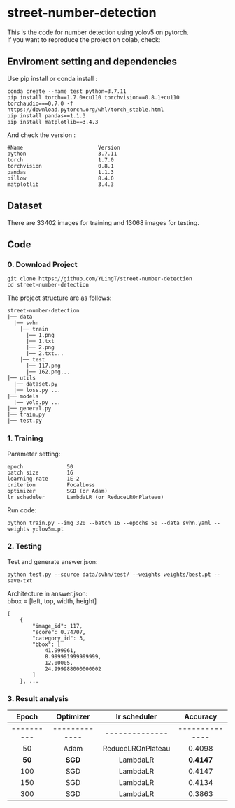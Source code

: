 # street-number-detection

This is the code for number detection using yolov5 on pytorch.  
If you want to reproduce the project on colab, check: 

## Enviroment setting and dependencies 
Use pip install or conda install :
```
conda create --name test python=3.7.11
pip install torch==1.7.0+cu110 torchvision==0.8.1+cu110 torchaudio===0.7.0 -f https://download.pytorch.org/whl/torch_stable.html
pip install pandas==1.1.3
pip install matplotlib==3.4.3
```
And check the version :
```
#Name                        Version
python                       3.7.11
torch                        1.7.0
torchvision                  0.8.1
pandas                       1.1.3
pillow                       8.4.0
matplotlib                   3.4.3
```

## Dataset 
There are 33402 images for training and 13068 images for testing.

## Code 
### 0. Download Project
```
git clone https://github.com/YLingT/street-number-detection
cd street-number-detection
```
The project structure are as follows:
```
street-number-detection
|── data
  |── svhn
    |── train
      |── 1.png
      |── 1.txt
      |── 2.png
      |── 2.txt...
    |── test
      |── 117.png
      |── 162.png...
|── utils
  |── dataset.py
  |── loss.py ...
|── models
  |── yolo.py ...
|── general.py
|── train.py
|── test.py
```
### 1.  Training
Parameter setting:
```
epoch              50
batch size         16
learning rate      1E-2
criterion          FocalLoss
optimizer          SGD (or Adam)
lr scheduler       LambdaLR (or ReduceLROnPlateau)
```
Run code:
```
python train.py --img 320 --batch 16 --epochs 50 --data svhn.yaml --weights yolov5m.pt
```
### 2.  Testing
Test and generate answer.json:
```
python test.py --source data/svhn/test/ --weights weights/best.pt --save-txt
```
Architecture in answer.json:  
bbox = [left, top, width, height]
```
[
    {
        "image_id": 117,
        "score": 0.74707,
        "category_id": 3,
        "bbox": [
            41.999961,
            8.999991999999999,
            12.00005,
            24.999988000000002
        ]
    }, ...
```

### 3.  Result analysis
|   Epoch  |  Optimizer  |  lr scheduler|   Accuracy   |
|   :---:  |    :---:    |     :---:    |    :---:     |
|----------|-------------|--------------|--------------|
|     50   |     Adam    |  ReduceLROnPlateau    |    0.4098    |
|     **50**   |     **SGD**     |  LambdaLR    |    **0.4147**    |
|     100  |     SGD     |  LambdaLR    |    0.4147    |
|     150  |     SGD     |  LambdaLR    |    0.4134    |
|     300  |     SGD     |  LambdaLR    |    0.3863    |


